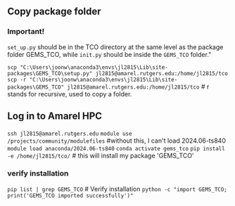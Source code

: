 ## Copy package folder

### Important!
```set_up.py``` should be in the TCO directory at the same level as the package folder GEMS_TCO, while ```init.py``` should be inside the ```GEMS_TCO``` folder."

```scp "C:\Users\joonw\anaconda3\envs\jl2815\Lib\site-packages\GEMS_TCO\setup.py" jl2815@amarel.rutgers.edu:/home/jl2815/tco``` 
```scp -r "C:\Users\joonw\anaconda3\envs\jl2815\Lib\site-packages\GEMS_TCO" jl2815@amarel.rutgers.edu:/home/jl2815/tco```            # r stands for recursive, used to copy a folder.


## Log in to Amarel HPC

```ssh jl2815@amarel.rutgers.edu```
```module use /projects/community/modulefiles```  #without this, I can't load 2024.06-ts840
```module load anaconda/2024.06-ts840```
```conda activate gems_tco```
```pip install -e /home/jl2815/tco/```     # this will install my package 'GEMS_TCO'

### verify installation
```pip list | grep GEMS_TCO```           # Verify installation
```python -c "import GEMS_TCO; print('GEMS_TCO imported successfully')"``` 
